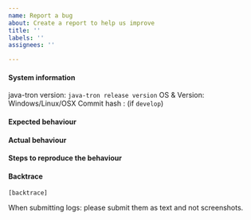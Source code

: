 ```yaml
---
name: Report a bug
about: Create a report to help us improve
title: ''
labels: ''
assignees: ''

---
```


#### System information

java-tron version: `java-tron release version`
OS & Version: Windows/Linux/OSX
Commit hash : (if `develop`)

#### Expected behaviour


#### Actual behaviour


#### Steps to reproduce the behaviour


#### Backtrace

````
[backtrace]
````

When submitting logs: please submit them as text and not screenshots.
